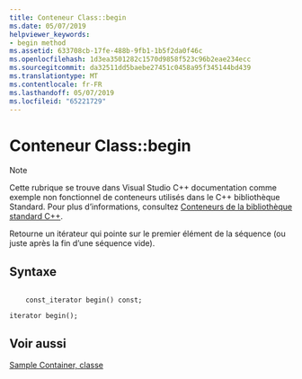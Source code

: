 ```yaml
---
title: Conteneur Class::begin
ms.date: 05/07/2019
helpviewer_keywords:
- begin method
ms.assetid: 633708cb-17fe-488b-9fb1-1b5f2da0f46c
ms.openlocfilehash: 1d3ea3501282c1570d9858f523c96b2eae234ecc
ms.sourcegitcommit: da32511dd5baebe27451c0458a95f345144bd439
ms.translationtype: MT
ms.contentlocale: fr-FR
ms.lasthandoff: 05/07/2019
ms.locfileid: "65221729"
---
```

# <a name="container-classbegin"></a>Conteneur Class::begin

> [!NOTE]
> Cette rubrique se trouve dans Visual Studio C++ documentation comme exemple non fonctionnel de conteneurs utilisés dans le C++ bibliothèque Standard. Pour plus d’informations, consultez [Conteneurs de la bibliothèque standard C++](../standard-library/stl-containers.md).

Retourne un itérateur qui pointe sur le premier élément de la séquence (ou juste après la fin d’une séquence vide).

## <a name="syntax"></a>Syntaxe

```

    const_iterator begin() const;

iterator begin();
```

## <a name="see-also"></a>Voir aussi

[Sample Container, classe](../standard-library/sample-container-class.md)<br/>
